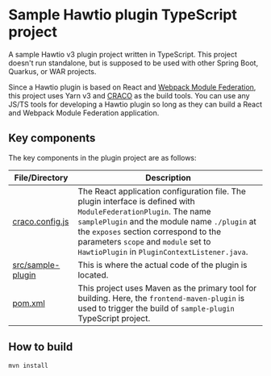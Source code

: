 # Sample Hawtio plugin TypeScript project

A sample Hawtio v3 plugin project written in TypeScript. This project doesn't run standalone, but is supposed to be used with other Spring Boot, Quarkus, or WAR projects.

Since a Hawtio plugin is based on React and [Webpack Module Federation](https://module-federation.github.io/), this project uses Yarn v3 and [CRACO](https://craco.js.org/) as the build tools. You can use any JS/TS tools for developing a Hawtio plugin so long as they can build a React and Webpack Module Federation application.

## Key components

The key components in the plugin project are as follows:

<!-- prettier-ignore-start -->
| File/Directory                                      | Description |
|-----------------------------------------------------| ----------- |
| [craco.config.js](../sample-plugin/craco.config.js) | The React application configuration file. The plugin interface is defined with `ModuleFederationPlugin`. The name `samplePlugin` and the module name `./plugin` at the `exposes` section correspond to the parameters `scope` and `module` set to `HawtioPlugin` in `PluginContextListener.java`. |
| [src/sample-plugin](./src/sample-plugin)            | This is where the actual code of the plugin is located. |
| [pom.xml](./pom.xml)                                | This project uses Maven as the primary tool for building. Here, the `frontend-maven-plugin` is used to trigger the build of `sample-plugin` TypeScript project. |
<!-- prettier-ignore-end -->

## How to build

```console
mvn install
```
